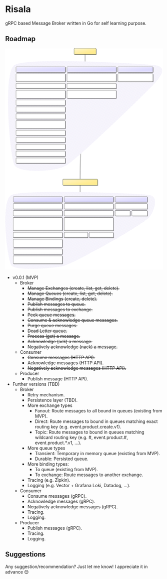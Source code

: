 # Risala

gRPC based Message Broker written in Go for self learning purpose.

## Roadmap

![Roadmap image](https://github.com/melyouz/risala/blob/main/roadmap.svg?raw=true)

* v0.0.1 (MVP)
  + Broker
    * ~~Manage Exchanges (create, list, get, delete).~~
    * ~~Manage Queues (create, list, get, delete).~~
    * ~~Manage Bindings (create, delete).~~
    * ~~Publish messages to queue.~~
    * ~~Publish messages to exchange.~~
    * ~~Peek queue messages.~~
    * ~~Consume & acknowledge queue messages.~~
    * ~~Purge queue messages.~~
    * ~~Dead Letter queue.~~
    * ~~Process (get) a message.~~
    * ~~Acknowledge (ack) a message.~~
    * ~~Negatively acknowledge (nack) a message.~~
  + Consumer
    * ~~Consume messages (HTTP API).~~
    * ~~Acknowledge messages (HTTP API).~~
    * ~~Negatively acknowledge messages (HTTP API).~~
  + Producer
    * Publish message (HTTP API).
* Further versions (TBD)
  + Broker
    * Retry mechanism.
    * Persistence layer (TBD).
    * More exchange types
      * Fanout: Route messages to all bound in queues (existing from MVP).
      * Direct: Route messages to bound in queues matching exact routing key (e.g. event.product.create.v1).
      * Topic: Route messages to bound in queues matching wildcard routing key (e.g. #, event.product.#,
        event.product.*.v1, ...).
    * More queue types
      * Transient: Temporary in memory queue (existing from MVP).
      * Durable: Persisted queue.
    * More binding types:
      * To queue (existing from MVP).
      * To exchange: Route messages to another exchange.
    * Tracing (e.g. Zipkin).
    * Logging (e.g. Vector + Grafana Loki, Datadog, ...).
  + Consumer
    * Consume messages (gRPC).
    * Acknowledge messages (gRPC).
    * Negatively acknowledge messages (gRPC).
    * Tracing.
    * Logging.
  + Producer
    * Publish messages (gRPC).
    * Tracing.
    * Logging.

## Suggestions

Any suggestion/recommendation? Just let me know! I appreciate it in advance 😊
